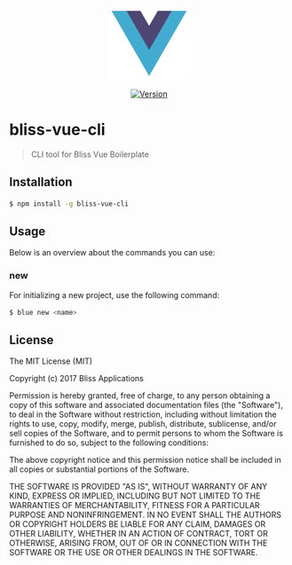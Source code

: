 <p align="center"><img width="150"src="https://raw.githubusercontent.com/freshlySqueezedBananas/bliss-vue-cli/master/src/assets/logo.png"></p>

<p align="center">
  <a href="https://www.npmjs.com/package/bliss-vue-cli"><img src="https://badge.fury.io/js/bliss-vue-cli.svg" alt="Version"></a>
</p>

# bliss-vue-cli
> CLI tool for Bliss Vue Boilerplate

## Installation ##
``` bash
$ npm install -g bliss-vue-cli
```

## Usage ##
Below is an overview about the commands you can use:

### new ###
For initializing a new project, use the following command:
``` bash
$ blue new <name>
```

## License ##

The MIT License (MIT)

Copyright (c) 2017 Bliss Applications

Permission is hereby granted, free of charge, to any person obtaining a copy of this software and associated documentation files (the "Software"), to deal in the Software without restriction, including without limitation the rights to use, copy, modify, merge, publish, distribute, sublicense, and/or sell copies of the Software, and to permit persons to whom the Software is furnished to do so, subject to the following conditions:

The above copyright notice and this permission notice shall be included in all copies or substantial portions of the Software.

THE SOFTWARE IS PROVIDED "AS IS", WITHOUT WARRANTY OF ANY KIND, EXPRESS OR IMPLIED, INCLUDING BUT NOT LIMITED TO THE WARRANTIES OF MERCHANTABILITY, FITNESS FOR A PARTICULAR PURPOSE AND NONINFRINGEMENT. IN NO EVENT SHALL THE AUTHORS OR COPYRIGHT HOLDERS BE LIABLE FOR ANY CLAIM, DAMAGES OR OTHER LIABILITY, WHETHER IN AN ACTION OF CONTRACT, TORT OR OTHERWISE, ARISING FROM, OUT OF OR IN CONNECTION WITH THE SOFTWARE OR THE USE OR OTHER DEALINGS IN THE SOFTWARE.
